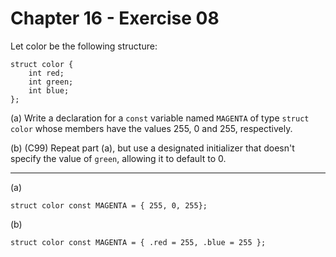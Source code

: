 # Chapter 16 - Exercise 08

Let color be the following structure:

```
struct color {
    int red;
    int green;
    int blue;
};
```

(a) 
Write a declaration for a `const` variable named `MAGENTA` of type `struct color` whose members have the values 255, 0 and 255, respectively.  

(b) 
(C99) Repeat part (a), but use a designated initializer that doesn't specify the value of `green`, allowing it to default to 0.

---


(a)
```
struct color const MAGENTA = { 255, 0, 255};
```

(b)
```
struct color const MAGENTA = { .red = 255, .blue = 255 };
```

